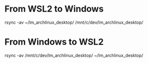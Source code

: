 # From WSL2 to Windows

rsync -av ~/lm_archlinux_desktop/ /mnt/c/dev/lm_archlinux_desktop/

# From Windows to WSL2

rsync -av /mnt/c/dev/lm_archlinux_desktop/ ~/lm_archlinux_desktop/
